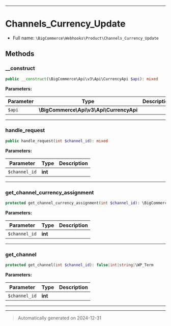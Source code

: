 ***

# Channels_Currency_Update





* Full name: `\BigCommerce\Webhooks\Product\Channels_Currency_Update`




## Methods


### __construct



```php
public __construct(\BigCommerce\Api\v3\Api\CurrencyApi $api): mixed
```








**Parameters:**

| Parameter | Type | Description |
|-----------|------|-------------|
| `$api` | **\BigCommerce\Api\v3\Api\CurrencyApi** |  |





***

### handle_request



```php
public handle_request(int $channel_id): mixed
```








**Parameters:**

| Parameter | Type | Description |
|-----------|------|-------------|
| `$channel_id` | **int** |  |





***

### get_channel_currency_assignment



```php
protected get_channel_currency_assignment(int $channel_id): \BigCommerce\Api\v3\Model\CurrencyAssignments|false
```








**Parameters:**

| Parameter | Type | Description |
|-----------|------|-------------|
| `$channel_id` | **int** |  |





***

### get_channel



```php
protected get_channel(int $channel_id): false|int|string|\WP_Term
```








**Parameters:**

| Parameter | Type | Description |
|-----------|------|-------------|
| `$channel_id` | **int** |  |





***


***
> Automatically generated on 2024-12-31
